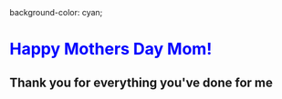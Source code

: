 <html>
  <head>
    <title>ThankyouMom!</title>
    <style>
      h1 {
        color = blue;
      }
    </style>
  </head>
  <body>
    background-color: cyan;
    <h1 style="color:blue;">Happy Mothers Day Mom!</h1> 
    <h2>Thank you for everything you've done for me</h2>
  </body>
  
  
